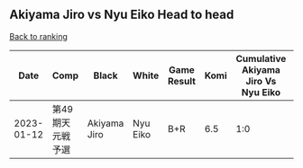 ## Akiyama Jiro vs Nyu Eiko Head to head

[Back to ranking](../../index.md)




| **Date** | **Comp** | **Black** | **White** | **Game Result** | **Komi** | **Cumulative Akiyama Jiro Vs Nyu Eiko** | **Akiyama Jiro Streak** | **Nyu Eiko Streak** | 
| --- | --- | --- | --- | --- | --- | --- | --- | --- |
| 2023-01-12 | 第49期天元戦予選 | Akiyama Jiro | Nyu Eiko | B+R | 6.5 | 1:0 | 1 | 0 |




